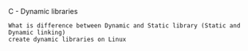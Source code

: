 C - Dynamic libraries

    What is difference between Dynamic and Static library (Static and Dynamic linking)
    create dynamic libraries on Linux
